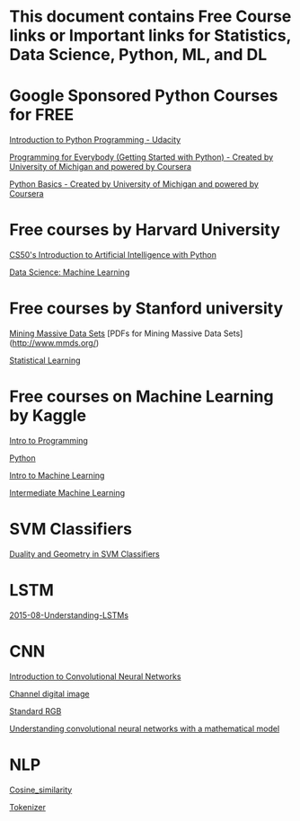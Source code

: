 # This document contains Free Course links or Important links for Statistics, Data Science, Python, ML, and DL

# Google Sponsored Python Courses for FREE
[Introduction to Python Programming - Udacity](https://learndigital.withgoogle.com/digitalunlocked/course/introduction-to-python-programming)

[Programming for Everybody (Getting Started with Python) - Created by University of Michigan and powered by Coursera](https://learndigital.withgoogle.com/digitalunlocked/course/programming-for-everybody-python)

[Python Basics - Created by University of Michigan and powered by Coursera](https://learndigital.withgoogle.com/digitalunlocked/course/python-basics)

# Free courses by Harvard University

[CS50's Introduction to Artificial Intelligence with Python](https://pll.harvard.edu/course/cs50s-introduction-artificial-intelligence-python?delta=0)

[Data Science: Machine Learning](https://pll.harvard.edu/course/data-science-machine-learning?delta=0)

# Free courses by Stanford university

[Mining Massive Data Sets](https://online.stanford.edu/courses/soe-ycs0007-mining-massive-data-sets)
[PDFs for Mining Massive Data Sets] (http://www.mmds.org/)

[Statistical Learning](https://online.stanford.edu/courses/sohs-ystatslearning-statistical-learning)

# Free courses on Machine Learning by Kaggle
[Intro to Programming](https://www.kaggle.com/learn/intro-to-programming)

[Python](https://www.kaggle.com/learn/python)

[Intro to Machine Learning](https://www.kaggle.com/learn/intro-to-machine-learning)

[Intermediate Machine Learning](https://www.kaggle.com/learn/intermediate-machine-learning)



# SVM Classifiers
[Duality and Geometry in SVM Classifiers](https://www.robots.ox.ac.uk/~cvrg/bennett00duality.pdf)

# LSTM
[2015-08-Understanding-LSTMs](https://colah.github.io/posts/2015-08-Understanding-LSTMs)

# CNN
[Introduction to Convolutional Neural Networks](https://cs.nju.edu.cn/wujx/paper/CNN.pdf)

[Channel digital image](https://en.wikipedia.org/wiki/Channel_(digital_image))

[Standard RGB](https://en.wikipedia.org/wiki/SRGB)

[Understanding convolutional neural networks with a mathematical model](https://www.semanticscholar.org/paper/Understanding-convolutional-neural-networks-with-a-Kuo/52d7ae292f285ab24b050b8d229ac98cd674523c#citing-papers)

# NLP
[Cosine_similarity](https://en.wikipedia.org/wiki/Cosine_similarity)

[Tokenizer](https://www.tensorflow.org/api_docs/python/tf/keras/preprocessing/text/Tokenizer)

